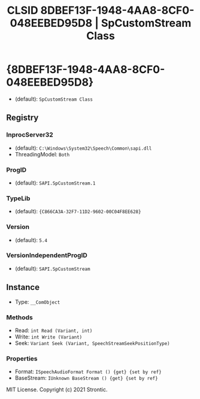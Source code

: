 ﻿---
title: "CLSID 8DBEF13F-1948-4AA8-8CF0-048EEBED95D8 | SpCustomStream Class"
excerpt: What is COM-Object CLSID 8DBEF13F-1948-4AA8-8CF0-048EEBED95D8?
---

# {8DBEF13F-1948-4AA8-8CF0-048EEBED95D8}

* (default): `SpCustomStream Class`

## Registry


### InprocServer32

* (default): `C:\Windows\System32\Speech\Common\sapi.dll`
* ThreadingModel: `Both`

### ProgID

* (default): `SAPI.SpCustomStream.1`

### TypeLib

* (default): `{C866CA3A-32F7-11D2-9602-00C04F8EE628}`

### Version

* (default): `5.4`

### VersionIndependentProgID

* (default): `SAPI.SpCustomStream`

## Instance

* Type: `__ComObject`

### Methods

* Read: `int Read (Variant, int)`
* Write: `int Write (Variant)`
* Seek: `Variant Seek (Variant, SpeechStreamSeekPositionType)`

### Properties

* Format: `ISpeechAudioFormat Format () {get} {set by ref}`
* BaseStream: `IUnknown BaseStream () {get} {set by ref}`

MIT License. Copyright (c) 2021 Strontic.


